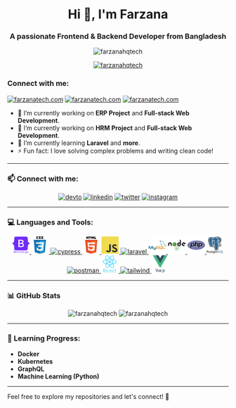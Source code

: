 <h1 align="center">Hi 👋, I'm Farzana</h1>
<h3 align="center">A passionate Frontend & Backend Developer from Bangladesh</h3>

<p align="center"> 
  <img src="https://komarev.com/ghpvc/?username=farzanahqtech&label=Profile%20views&color=0e75b6&style=flat" alt="farzanahqtech" />
</p>

<p align="center">
  <a href="https://github.com/ryo-ma/github-profile-trophy"><img src="https://github-profile-trophy.vercel.app/?username=farzanahqtech" alt="farzanahqtech" /></a>
</p>
<h3 align="left">Connect with me:</h3>
<p align="left">
<a href="https://dev.to/farzanatech.com" target="blank"><img align="center" src="https://raw.githubusercontent.com/rahuldkjain/github-profile-readme-generator/master/src/images/icons/Social/devto.svg" alt="farzanatech.com" height="30" width="40" /></a>
<a href="https://farzanatech.com" target="blank"><img align="center" src="https://img.icons8.com/ios/452/domain.png" alt="farzanatech.com" height="30" width="40" /></a>
<a href="mailto:farzana.tech24@gmail.com" target="blank"><img align="center" src="https://img.icons8.com/ios/452/mail.png" alt="farzanatech.com" height="30" width="40" /></a>
</p>

- 🔭 I’m currently working on **ERP Project** and **Full-stack Web Development**.
- 🔭 I’m currently working on **HRM Project** and **Full-stack Web Development**.
- 🌱 I’m currently learning **Laravel** and **more**.
- ⚡ Fun fact: I love solving complex problems and writing clean code!

---

### 📫 Connect with me:

<p align="center">
  <a href="https://dev.to/farzanatech" target="_blank"><img src="https://raw.githubusercontent.com/rahuldkjain/github-profile-readme-generator/master/src/images/icons/Social/devto.svg" alt="devto" height="30" width="40" /></a>
  <a href="https://www.linkedin.com/in/farzanahqtech/" target="_blank"><img src="https://static.vecteezy.com/system/resources/previews/023/986/970/non_2x/linkedin-logo-linkedin-logo-transparent-linkedin-icon-transparent-free-free-png.png" alt="linkedin" height="30" width="40" /></a>
  <a href="https://twitter.com/farzanahqtech" target="_blank"><img src="https://e7.pngegg.com/pngimages/708/311/png-clipart-icon-logo-twitter-logo-twitter-logo-blue-social-media-thumbnail.png" alt="twitter"  width="40" /></a>
  <a href="https://www.instagram.com/farzanahqtech/" target="_blank"><img src="https://upload.wikimedia.org/wikipedia/commons/thumb/a/a5/Instagram_icon.png/1024px-Instagram_icon.png" alt="instagram" height="30" width="40" /></a>
</p>

---

### 💻 Languages and Tools:

<p align="center">
  <a href="https://getbootstrap.com" target="_blank" rel="noreferrer"> <img src="https://raw.githubusercontent.com/devicons/devicon/master/icons/bootstrap/bootstrap-plain-wordmark.svg" alt="bootstrap" width="40" height="40"/> </a>
  <a href="https://www.w3schools.com/css/" target="_blank" rel="noreferrer"> <img src="https://raw.githubusercontent.com/devicons/devicon/master/icons/css3/css3-original-wordmark.svg" alt="css3" width="40" height="40"/> </a>
  <a href="https://www.cypress.io" target="_blank" rel="noreferrer"> <img src="https://raw.githubusercontent.com/simple-icons/simple-icons/6e46ec1fc23b60c8fd0d2f2ff46db82e16dbd75f/icons/cypress.svg" alt="cypress" width="40" height="40"/> </a>
  <a href="https://www.w3.org/html/" target="_blank" rel="noreferrer"> <img src="https://raw.githubusercontent.com/devicons/devicon/master/icons/html5/html5-original-wordmark.svg" alt="html5" width="40" height="40"/> </a>
  <a href="https://developer.mozilla.org/en-US/docs/Web/JavaScript" target="_blank" rel="noreferrer"> <img src="https://raw.githubusercontent.com/devicons/devicon/master/icons/javascript/javascript-original.svg" alt="javascript" width="40" height="40"/> </a>
  <a href="https://laravel.com/" target="_blank" rel="noreferrer"> <img src="https://upload.wikimedia.org/wikipedia/commons/thumb/9/9a/Laravel.svg/170px-Laravel.svg.png" alt="laravel" width="50" /> </a>
  <a href="https://www.mysql.com/" target="_blank" rel="noreferrer"> <img src="https://raw.githubusercontent.com/devicons/devicon/master/icons/mysql/mysql-original-wordmark.svg" alt="mysql" width="40" height="40"/> </a>
  <a href="https://nodejs.org" target="_blank" rel="noreferrer"> <img src="https://raw.githubusercontent.com/devicons/devicon/master/icons/nodejs/nodejs-original-wordmark.svg" alt="nodejs" width="40" height="40"/> </a>
  <a href="https://www.php.net" target="_blank" rel="noreferrer"> <img src="https://raw.githubusercontent.com/devicons/devicon/master/icons/php/php-original.svg" alt="php" width="40" height="40"/> </a>
  <a href="https://www.postgresql.org" target="_blank" rel="noreferrer"> <img src="https://raw.githubusercontent.com/devicons/devicon/master/icons/postgresql/postgresql-original-wordmark.svg" alt="postgresql" width="40" height="40"/> </a>
  <a href="https://postman.com" target="_blank" rel="noreferrer"> <img src="https://www.vectorlogo.zone/logos/getpostman/getpostman-icon.svg" alt="postman" width="40" height="40"/> </a>
  <a href="https://reactjs.org/" target="_blank" rel="noreferrer"> <img src="https://raw.githubusercontent.com/devicons/devicon/master/icons/react/react-original-wordmark.svg" alt="react" width="40" height="40"/> </a>
  <a href="https://tailwindcss.com/" target="_blank" rel="noreferrer"> <img src="https://www.vectorlogo.zone/logos/tailwindcss/tailwindcss-icon.svg" alt="tailwind" width="40" height="40"/> </a>
  <a href="https://vuejs.org/" target="_blank" rel="noreferrer"> <img src="https://raw.githubusercontent.com/devicons/devicon/master/icons/vuejs/vuejs-original-wordmark.svg" alt="vuejs" width="40" height="40"/> </a>
</p>

---

### 📊 GitHub Stats

<p align="center">
  <img height="180" src="https://github-readme-stats.vercel.app/api?username=farzanahqtech&show_icons=true&hide_title=true&hide=prs&count_private=true&include_all_commits=true&theme=tokyonight" alt="farzanahqtech" />
  <img height="180" src="https://github-readme-streak-stats.herokuapp.com/?user=farzanahqtech&theme=tokyonight" alt="farzanahqtech" />
</p>

---

### 🌱 Learning Progress:
- **Docker**
- **Kubernetes**
- **GraphQL**
- **Machine Learning (Python)**

---

Feel free to explore my repositories and let's connect! 🚀
